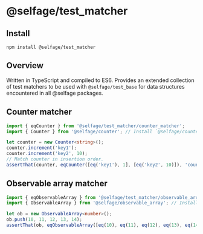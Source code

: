 # @selfage/test_matcher

## Install

`npm install @selfage/test_matcher`

## Overview

Written in TypeScript and compiled to ES6. Provides an extended collection of test matchers to be used with `@selfage/test_base` for data structures encountered in all @selfage packages.

## Counter matcher

```TypeScript
import { eqCounter } from '@selfage/test_matcher/counter_matcher';
import { Counter } from '@selfage/counter'; // Install `@selfage/counter`.

let counter = new Counter<string>();
counter.increment('key1');
counter.increment('key2', 10);
// Match counter in insertion order.
assertThat(counter, eqCounter([eq('key1'), 1], [eq('key2', 10)]), 'counter');
```

## Observable array matcher

```TypeScript
import { eqObservableArray } from '@selfage/test_matcher/observable_array_matcher';
import { ObservableArray } from '@selfage/observable_array'; // Install `@selfage/observable_array`.

let ob = new ObservableArray<number>();
ob.push(10, 11, 12, 13, 14);
assertThat(ob, eqObservableArray([eq(10), eq(11), eq(12), eq(13), eq(14)]), `ob`);
```
